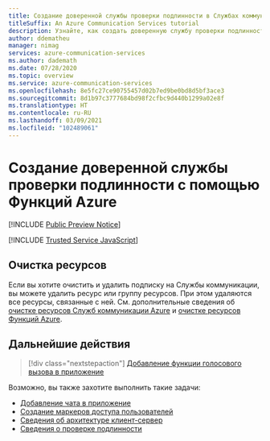 ```yaml
---
title: Создание доверенной службы проверки подлинности в Службах коммуникации Azure с помощью Функций Azure
titleSuffix: An Azure Communication Services tutorial
description: Узнайте, как создать доверенную службу проверки подлинности для Служб коммуникации с помощью Функций Azure.
author: ddematheu
manager: nimag
services: azure-communication-services
ms.author: dademath
ms.date: 07/28/2020
ms.topic: overview
ms.service: azure-communication-services
ms.openlocfilehash: 8e5fc27ce90755457d02b7ed9be0bd8d5bf3ace3
ms.sourcegitcommit: 8d1b97c3777684bd98f2cfbc9d440b1299a02e8f
ms.translationtype: HT
ms.contentlocale: ru-RU
ms.lasthandoff: 03/09/2021
ms.locfileid: "102489061"
---
```

# <a name="build-a-trusted-authentication-service-using-azure-functions"></a>Создание доверенной службы проверки подлинности с помощью Функций Azure

[!INCLUDE [Public Preview Notice](../includes/public-preview-include.md)]


[!INCLUDE [Trusted Service JavaScript](./includes/trusted-service-js.md)]

## <a name="clean-up-resources"></a>Очистка ресурсов

Если вы хотите очистить и удалить подписку на Службы коммуникации, вы можете удалить ресурс или группу ресурсов. При этом удаляются все ресурсы, связанные с ней. См. дополнительные сведения об [очистке ресурсов Служб коммуникации Azure](../quickstarts/create-communication-resource.md#clean-up-resources) и [очистке ресурсов Функций Azure](../../azure-functions/create-first-function-vs-code-csharp.md#clean-up-resources).

## <a name="next-steps"></a>Дальнейшие действия

> [!div class="nextstepaction"]
> [Добавление функции голосового вызова в приложение](../quickstarts/voice-video-calling/getting-started-with-calling.md)

Возможно, вы также захотите выполнить такие задачи:

- [Добавление чата в приложение](../quickstarts/chat/get-started.md)
- [Создание маркеров доступа пользователей](../quickstarts/access-tokens.md)
- [Сведения об архитектуре клиент-сервер](../concepts/client-and-server-architecture.md)
- [Сведения о проверке подлинности](../concepts/authentication.md)
